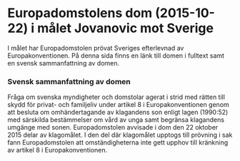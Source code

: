 # Europadomstolens dom (2015-10-22) i målet Jovanovic mot Sverige

I målet har Europadomstolen prövat Sveriges efterlevnad av Europakonventionen. På denna sida finns en länk till domen i fulltext samt en svensk sammanfattning av domen.

### Svensk sammanfattning av domen

Fråga om svenska myndigheter och domstolar agerat i strid med rätten till skydd för privat- och familjeliv under artikel 8 i Europakonventionen genom att besluta om omhändertagande av klagandens son enligt lagen (1990:52) med särskilda bestämmelser om vård av unga samt begränsa klagandens umgänge med sonen. Europadomstolen avvisade i dom den 22 oktober 2015 delar av klagomålet. I den del där klagomålet upptogs till prövning i sak fann Europadomstolen att omständigheterna inte gett upphov till kränkning av artikel 8 i Europakonventionen.
